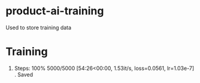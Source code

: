 # product-ai-training

Used to store training data


# Training
1. Steps: 100% 5000/5000 [54:26<00:00,  1.53it/s, loss=0.0561, lr=1.03e-7] . Saved